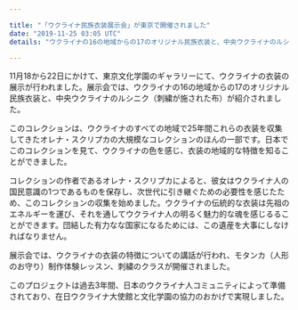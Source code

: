 ```yaml
---

title: "「ウクライナ民族衣装展示会」が東京で開催されました"
date: "2019-11-25 03:05 UTC"
details: "ウクライナの16の地域からの17のオリジナル民族衣装と、中央ウクライナのルシニクが紹介されました。"

---
```



11月18から22日にかけて、東京文化学園のギャラリーにて、ウクライナの衣装の展示が行われました。展示会では、ウクライナの16の地域からの17のオリジナル民族衣装と、中央ウクライナのルシニク（刺繍が施された布）が紹介されました。

このコレクションは、ウクライナのすべての地域で25年間これらの衣装を収集してきたオレナ・スクリプカの大規模なコレクションのほんの一部です。日本でこのコレクションを見て、ウクライナの色を感じ、衣装の地域的な特徴を知ることができました。

コレクションの作者であるオレナ・スクリプカによると、彼女はウクライナ人の国民意識の1つであるものを保存し、次世代に引き継ぐための必要性を感じたため、このコレクションの収集を始めました。ウクライナの伝統的な衣装は先祖のエネルギーを運び、それを通してウクライナ人の明るく魅力的な魂を感じるることができます。団結した有力なな国家になるためには、この遺産を大事にしなければなりません。

展示会では、ウクライナの衣装の特徴についての講話が行われ、モタンカ（人形のお守り）制作体験レッスン、刺繍のクラスが開催されました。

このプロジェクトは過去3年間、日本のウクライナ人コミュニティによって準備されており、在日ウクライナ大使館と文化学園の協力のおかげで実現しました。
